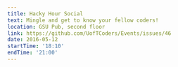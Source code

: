 ```yaml
---
title: Hacky Hour Social
text: Mingle and get to know your fellow coders!
location: GSU Pub, second floor
link: https://github.com/UofTCoders/Events/issues/46
date: 2016-05-12
startTime: '18:10'
endTime: '21:00'
---
```

